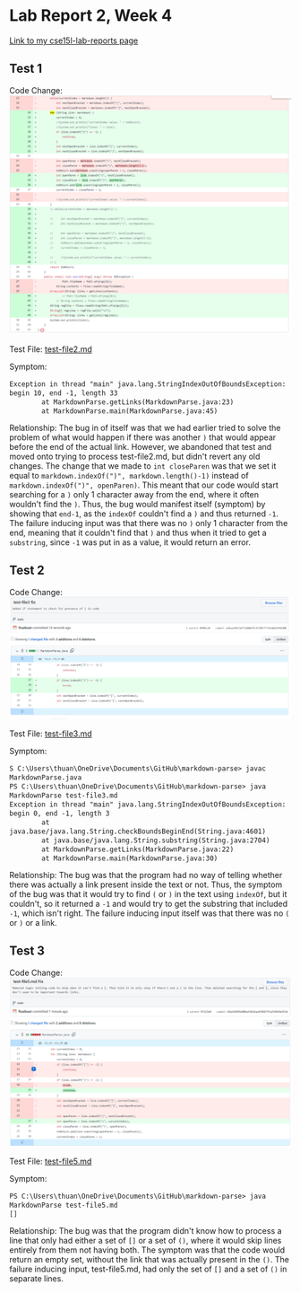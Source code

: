 # Lab Report 2, Week 4

[Link to my cse15l-lab-reports page](https://floatboat.github.io/cse15l-lab-reports/)

## Test 1
Code Change: ![Image](code_change_test-file2.PNG)

Test File: [test-file2.md](https://github.com/floatboat/markdown-parse/blob/main/test-file2.md)

Symptom:
``` 
Exception in thread "main" java.lang.StringIndexOutOfBoundsException: begin 10, end -1, length 33
        at MarkdownParse.getLinks(MarkdownParse.java:23)
        at MarkdownParse.main(MarkdownParse.java:45)
```

Relationship: The bug in of itself was that we had earlier tried to solve the problem of what would happen if there was another `)` that would appear before the end of the actual link. However, we abandoned that test and moved onto trying to process test-file2.md, but didn't revert any old changes. The change that we made to `int closeParen` was that we set it equal to `markdown.indexOf(")", markdown.length()-1)` instead of `markdown.indexOf(")", openParen)`. This meant that our code would start searching for a `)` only 1 character away from the end, where it often wouldn't find the `)`. Thus, the bug would manifest itself (symptom) by showing that `end-1`, as the `indexOf` couldn't find a `)` and thus returned `-1`. The failure inducing input was that there was no `)` only 1 character from the end, meaning that it couldn't find that `)` and thus when it tried to get a `substring`, since `-1` was put in as a value, it would return an error. 

## Test 2
Code Change: ![Image](code_change_test-file3.PNG)

Test File: [test-file3.md](https://github.com/floatboat/markdown-parse/blob/main/test-file3.md)

Symptom:
```
S C:\Users\thuan\OneDrive\Documents\GitHub\markdown-parse> javac MarkdownParse.java
PS C:\Users\thuan\OneDrive\Documents\GitHub\markdown-parse> java MarkdownParse test-file3.md
Exception in thread "main" java.lang.StringIndexOutOfBoundsException: begin 0, end -1, length 3
        at java.base/java.lang.String.checkBoundsBeginEnd(String.java:4601)
        at java.base/java.lang.String.substring(String.java:2704)
        at MarkdownParse.getLinks(MarkdownParse.java:22)
        at MarkdownParse.main(MarkdownParse.java:30)
```
Relationship: The bug was that the program had no way of telling whether there was actually a link present inside the text or not. Thus, the symptom of the bug was that it would try to find `(` or `)` in the text using `indexOf`, but it couldn't, so it returned a `-1` and would try to get the substring that included `-1`, which isn't right. The failure inducing input itself was that there was no `(` or `)` or a link.

## Test 3
Code Change: ![Image](code_change_test-file5.PNG)

Test File: [test-file5.md](https://github.com/floatboat/markdown-parse/blob/main/test-file5.md)

Symptom:
```
PS C:\Users\thuan\OneDrive\Documents\GitHub\markdown-parse> java MarkdownParse test-file5.md
[]
```
Relationship: The bug was that the program didn't know how to process a line that only had either a set of `[]` or a set of `()`, where it would skip lines entirely from them not having both. The symptom was that the code would return an empty set, without the link that was actually present in the `()`. The failure inducing input, test-file5.md, had only the set of `[]` and a set of `()` in separate lines. 